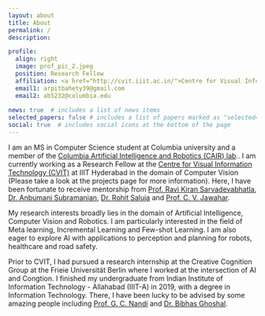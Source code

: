 ```yaml
---
layout: about
title: About
permalink: /
description: 

profile:
  align: right
  image: prof_pic_2.jpeg
  position: Research Fellow 
  affiliation: <a href="http://cvit.iiit.ac.in/">Centre for Visual Information Technology, IIIT Hyderabad</a>
  email1: arpitbahety39@gmail.com 
  email2: ab5232@columbia.edu
  
news: true  # includes a list of news items
selected_papers: false # includes a list of papers marked as "selected={true}"
social: true  # includes social icons at the bottom of the page
---
```


I am an MS in Computer Science student at Columbia university and a member of the [Columbia Artificial Intelligence and Robotics (CAIR) lab](https://cair.cs.columbia.edu/).. I am currently working as a Research Fellow at the [Centre for Visual Information Technology (CVIT)](http://cvit.iiit.ac.in/) at IIIT Hyderabad in the domain of Computer Vision (Please take a look at the projects page for more information). Here, I have been fortunate to receive mentorship from [Prof. Ravi Kiran Sarvadevabhatla](https://ravika.github.io/), [Dr. Anbumani Subramanian](https://sites.google.com/view/anbumani/home?authuser=0), [Dr. Rohit Saluja](https://www.cse.iitb.ac.in/~rohitsaluja/) and [Prof. C. V. Jawahar](https://faculty.iiit.ac.in/~jawahar/).

My research interests broadly lies in the domain of Artificial Intelligence, Computer Vision and Robotics. I am particularly interested in the field of Meta learning, Incremental Learning and Few-shot Learning. I am also eager to explore AI with applications to perception and planning for robots, healthcare and road safety.

Prior to CVIT, I had pursued a research internship at the Creative Cognition Group at the Frieie Universität Berlin where I worked at the intersection of AI and Congtion. I finished my undergraduate from Indian Institute of Information Technology - Allahabad (IIIT-A) in 2019, with a degree in Information Technology. There, I have been lucky to be advised by some amazing people including [Prof. G. C. Nandi](https://sites.google.com/site/gcnandi/Home) and [Dr. Bibhas Ghoshal](https://profile.iiita.ac.in/bibhas.ghoshal/). 



